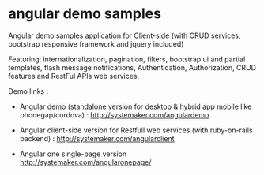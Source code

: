 # angular demo samples
Angular demo samples application for Client-side (with CRUD services, bootstrap responsive framework and jquery included)

Featuring: internationalization, pagination, filters, bootstrap ui and partial templates, flash message notifications, Authentication, Authorization, CRUD features and RestFul APIs web services.

Demo links :

  - Angular demo (standalone version for  desktop & hybrid app mobile like phonegap/cordova) :
    http://systemaker.com/angulardemo
  
  - Angular client-side version for Restfull web services  (with ruby-on-rails backend) :
    http://systemaker.com/angularclient

  - Angular one single-page version
    http://systemaker.com/angularonepage/